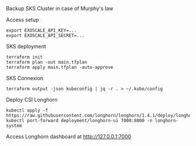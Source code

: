 Backup SKS Cluster in case of Murphy's law

Access setup
```
export EXOSCALE_API_KEY=...
export EXOSCALE_API_SECRET=...
```

SKS deployment
```
terraform init
terraform plan -out main.tfplan
terraform apply main.tfplan -auto-approve
```

SKS Connexion
```
terraform output -json kubeconfig | jq -r . > ~/.kube/config
```

Deploy CSI Longhorn
```
kubectl apply -f https://raw.githubusercontent.com/longhorn/longhorn/1.4.1/deploy/longhorn.yaml
kubectl port-forward deployment/longhorn-ui 7000:8000 -n longhorn-system
```
Access Longhorn dashboard at http://127.0.0.1:7000
